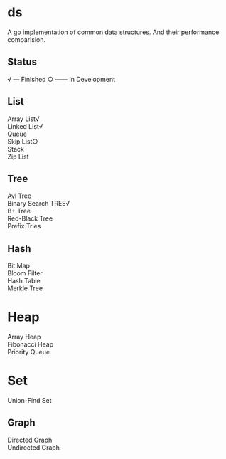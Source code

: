 # ds
A go implementation of common data structures. And their performance comparision.
## Status
√ — Finished ○ —— In Development
## List
Array List√<br/>
Linked List√<br/>
Queue<br/>
Skip List○<br/>
Stack<br/>
Zip List<br/>
## Tree
Avl Tree<br/>
Binary Search TREE√<br/>
B+ Tree<br/>
Red-Black Tree<br/>
Prefix Tries<br/>
## Hash
Bit Map<br/>
Bloom Filter<br/>
Hash Table<br/>
Merkle Tree<br/>
# Heap
Array Heap<br/>
Fibonacci Heap<br/>
Priority Queue<br/>
# Set
Union-Find Set<br/>
## Graph
Directed Graph<br/>
Undirected Graph<br/>
